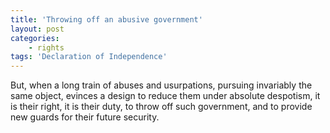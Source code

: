 ```yaml
---
title: 'Throwing off an abusive government'
layout: post
categories:
    - rights
tags: 'Declaration of Independence'
---
```


But, when a long train of abuses and usurpations, pursuing invariably the same object, evinces a design to reduce them under absolute despotism, it is their right, it is their duty, to throw off such government, and to provide new guards for their future security.